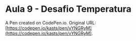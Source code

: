 # Aula 9 - Desafio Temperatura

A Pen created on CodePen.io. Original URL: [https://codepen.io/kasts/pen/vYNGRyM](https://codepen.io/kasts/pen/vYNGRyM).


